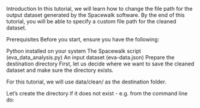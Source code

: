 Introduction
In this tutorial, we will learn how to change the file path for the output dataset generated by the Spacewalk software. By the end of this tutorial, you will be able to specify a custom file path for the cleaned dataset.

Prerequisites
Before you start, ensure you have the following:

Python installed on your system
The Spacewalk script (eva_data_analysis.py)
An input dataset (eva-data.json)
Prepare the destination directory
First, let us decide where we want to save the cleaned dataset and make sure the directory exists.

For this tutorial, we will use data/clean/ as the destination folder.

Let’s create the directory if it does not exist - e.g. from the command line do:
